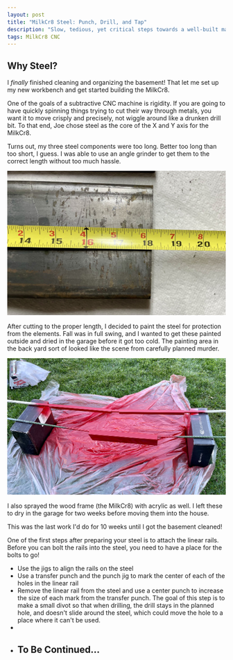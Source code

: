 ```yaml
---
layout: post
title: "MilkCr8 Steel: Punch, Drill, and Tap"
description: "Slow, tedious, yet critical steps towards a well-built machine"
tags: MilkCr8 CNC
---
```

## Why Steel?

I _finally_ finished cleaning and organizing the basement! That let me set up my new workbench and get started building the MilkCr8.

One of the goals of a subtractive CNC machine is rigidity.  If you are going to have quickly spinning things trying to cut their way through metals, you want it to move crisply and precisely, not wiggle around like a drunken drill bit.  To that end, Joe chose steel as the core of the X and Y axis for the MilkCr8.

Turns out, my three steel components were too long.  Better too long than too short, I guess.  I was able to use an angle grinder to get them to the correct length without too much hassle.  

![MilkCr8 CNC frame](/assets/images/SteelTooLong.jpeg)

After cutting to the proper length, I decided to paint the steel for protection from the elements.  Fall was in full swing, and I wanted to get these painted outside and dried in the garage before it got too cold.  The painting area in the back yard sort of looked like the scene from carefully planned murder.

![MilkCr8 CNC frame](/assets/images/MurderScene.jpeg)

I also sprayed the wood frame (the MilkCr8) with acrylic as well.  I left these to dry in the garage for two weeks before moving them into the house.

This was the last work I'd do for 10 weeks until I got the basement cleaned!

One of the first steps after preparing your steel is to attach the linear rails.  Before you can bolt the rails into the steel, you need to have a place for the bolts to go!  

- Use the jigs to align the rails on the steel
- Use a transfer punch and the punch jig to mark the center of each of the holes in the linear rail
- Remove the linear rail from the steel and use a center punch to increase the size of each mark from the transfer punch.  The goal of this step is to make a small divot so that when drilling, the drill stays in the planned hole, and doesn't slide around the steel, which could move the hole to a place where it can't be used.
- 
- ## To Be Continued... ##

